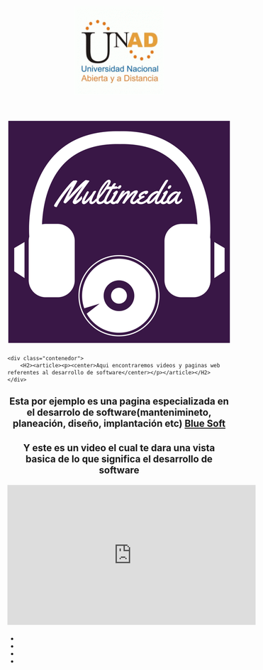 <html>
<header><img src="andychill/logo.gif" width"90" height"40"></img></header>
<head>
<body background="andychill/imagenes/d.png">
	<title>multimedia</title>
	<link rel="stylesheet" type="text/css" a href="andychill/estilos/estilos.css">
	<link rel="stylesheet"  href="andychill/estilos/fonts.css">
</head>
<h1 align=center><CENTER><IMG SRC="andychill/imagenes/ug.png" width"90" height"40"></IMG></CENTER></h1> 

	<div class="contenedor">
		<H2><article><p><center>Aqui encontraremos videos y paginas web referentes al desarrollo de software</center></p></article></H2>
	</div>
	
<H2><article><p><center>
Esta por ejemplo es una pagina especializada en el desarrolo de software(mantenimineto, planeación, diseño, implantación etc)
<a href="http://bluesoft.com.co/?gclid=CjwKEAjwoLfHBRD_jLW93remyAQSJABIygGpF-6cPvfcwJ5Kzdpbm7yFWjJCEKJbn1fil_tRl09N5xoCQqfw_wcB" target="blank">Blue Soft</a></H2></article></p></center>

<H2><article><p><center>
Y este es un video el cual te dara una vista basica de lo que significa el desarrollo de software</p> 

<iframe width="560" height="315" src="https://www.youtube.com/embed/5eUyXlfCgoI?ecver=1" frameborder="0" allowfullscreen></iframe>	
	</H2></article></center>
	</div >
<div class="social">
		<ul>
			<li><a href="http://www.facebook.com" target="_blank" class="icon-facebook2"></a></li>
			<li><a href="http://www.twitter.com" target="_blank" class="icon-twitter"></a></li>
			<li><a href="mailto:armonyfester@gmail.com" class="icon-mail"></a></li>
                        <li><a href="http://www.youtube.com" target="_blank" class="icon-youtube"></a></li>
		</ul>
	</div>
</body>
</html>
